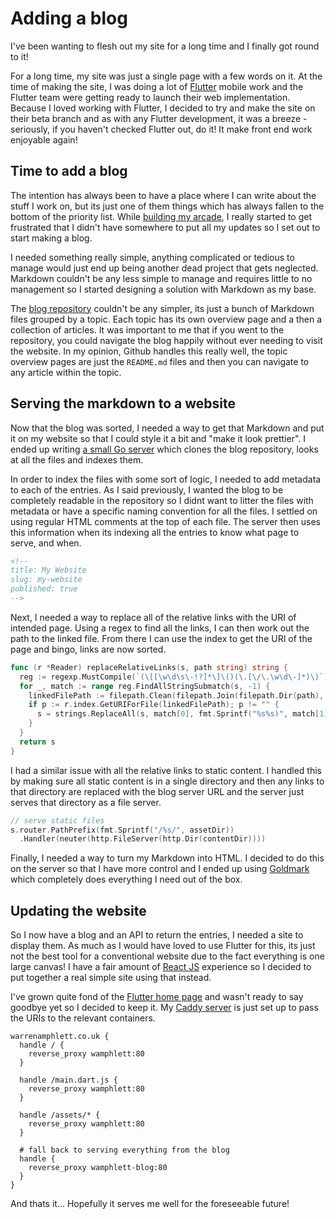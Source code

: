 <!--
title: Adding a blog
description: How I added a blog to my existing site
image: https://library.wamphlett.net/photos/blog/headers/my-website.jpg
slug: adding-a-blog
published: 2022-07-16
-->
# Adding a blog
I've been wanting to flesh out my site for a long time and I finally got round to it!

For a long time, my site was just a single page with a few words on it. At the time of making the site, I was doing a lot of [Flutter](https://flutter.dev/multi-platform/web) mobile work and the Flutter team were getting ready to launch their web implementation. Because I loved working with Flutter, I decided to try and make the site on their beta branch and as with any Flutter development, it was a breeze - seriously, if you haven't checked Flutter out, do it! It make front end work enjoyable again!

## Time to add a blog
The intention has always been to have a place where I can write about the stuff I work on, but its just one of them things which has always fallen to the bottom of the priority list. While [building my arcade](../ultracade/README.md), I really started to get frustrated that I didn't have somewhere to put all my updates so I set out to start making a blog.

I needed something really simple, anything complicated or tedious to manage would just end up being another dead project that gets neglected. Markdown couldn't be any less simple to manage and requires little to no management so I started designing a solution with Markdown as my base. 

The [blog repository](https://github.com/wamphlett/blog) couldn't be any simpler, its just a bunch of Markdown files grouped by a topic. Each topic has its own overview page and a then a collection of articles. It was important to me that if you went to the repository, you could navigate the blog happily without ever needing to visit the website. In my opinion, Github handles this really well, the topic overview pages are just the `README.md` files and then you can navigate to any article within the topic.

## Serving the markdown to a website
Now that the blog was sorted, I needed a way to get that Markdown and put it on my website so that I could style it a bit and "make it look prettier". I ended up writing [a small Go server](https://github.com/wamphlett/blog-server) which clones the blog repository, looks at all the files and indexes them. 

In order to index the files with some sort of logic, I needed to add metadata to each of the entries. As I said previously, I wanted the blog to be completely readable in the repository so I didnt want to litter the files with metadata or have a specific naming convention for all the files. I settled on using regular HTML comments at the top of each file. The server then uses this information when its indexing all the entries to know what page to serve, and when.

```html
<!--
title: My Website
slug: my-website
published: true
-->
```

Next, I needed a way to replace all of the relative links with the URI of intended page. Using a regex to find all the links, I can then work out the path to the linked file. From there I can use the index to get the URI of the page and bingo, links are now sorted.

```go
func (r *Reader) replaceRelativeLinks(s, path string) string {
  reg := regexp.MustCompile(`(\[[\w\d\s\-!?]*\]\()(\.[\/\.\w\d\-]*)\)`)
  for _, match := range reg.FindAllStringSubmatch(s, -1) {
    linkedFilePath := filepath.Clean(filepath.Join(filepath.Dir(path), match[2]))
    if p := r.index.GetURIForFile(linkedFilePath); p != "" {
      s = strings.ReplaceAll(s, match[0], fmt.Sprintf("%s%s)", match[1], p))
    }
  }
  return s
}
```

I had a similar issue with all the relative links to static content. I handled this by making sure all static content is in a single directory and then any links to that directory are replaced with the blog server URL and the server just serves that directory as a file server.

```go
// serve static files
s.router.PathPrefix(fmt.Sprintf("/%s/", assetDir))
  .Handler(neuter(http.FileServer(http.Dir(contentDir))))
```

Finally, I needed a way to turn my Markdown into HTML. I decided to do this on the server so that I have more control and I ended up using [Goldmark](https://github.com/yuin/goldmark) which completely does everything I need out of the box.

## Updating the website
So I now have a blog and an API to return the entries, I needed a site to display them. As much as I would have loved to use Flutter for this, its just not the best tool for a conventional website due to the fact everything is one large canvas! I have a fair amount of [React JS](https://reactjs.org/) experience so I decided to put together a real simple site using that instead.

I've grown quite fond of the [Flutter home page](https://warrenamphlett.co.uk/) and wasn't ready to say goodbye yet so I decided to keep it. My [Caddy server](https://caddyserver.com/v2) is just set up to pass the URIs to the relevant containers.

```nginx
warrenamphlett.co.uk {
  handle / {
    reverse_proxy wamphlett:80
  }

  handle /main.dart.js {
    reverse_proxy wamphlett:80
  }

  handle /assets/* {
    reverse_proxy wamphlett:80
  }

  # fall back to serving everything from the blog
  handle {
    reverse_proxy wamphlett-blog:80
  }
}
```

And thats it... Hopefully it serves me well for the foreseeable future!
